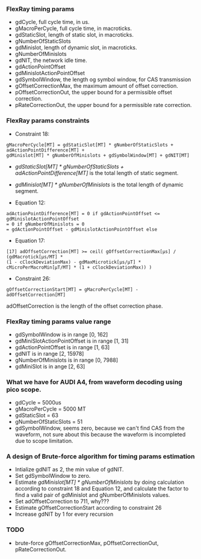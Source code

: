 ### FlexRay timing params
- gdCycle, full cycle time, in us.
- gMacroPerCycle, full cycle time, in macroticks.
- gdStaticSlot, length of static slot, in macroticks.
- gNumberOfStaticSlots
- gdMinislot, length of dynamic slot, in macroticks.
- gNumberOfMinislots
- gdNIT, the network idle time.
- gdActionPointOffset
- gdMinislotActionPointOffset
- gdSymbolWindow, the length og symbol window, for CAS transmission
- gOffsetCorrectionMax, the maximum amount of offset correction.
- pOffsetCorrectionOut, the upper bound for a permissible offset
correction.
- pRateCorrectionOut, the upper bound for a permissible rate correction.

### FlexRay params constraints
- Constraint 18: 
```
gMacroPerCycle[MT] = gdStaticSlot[MT] * gNumberOfStaticSlots + adActionPointDifference[MT] +
gdMinislot[MT] * gNumberOfMinislots + gdSymbolWindow[MT] + gdNIT[MT]
```
  - *gdStaticSlot[MT] * gNumberOfStaticSlots + adActionPointDifference[MT]* is the total length of static segment.
  - *gdMinislot[MT] * gNumberOfMinislots* is the total length of dynamic segment.

- Equation 12: 
```
adActionPointDifference[MT] = 0 if gdActionPointOffset <= gdMinislotActionPointOffset
= 0 if gNumberOfMinislots = 0
= gdActionPointOffset - gdMinislotActionPointOffset else
```

- Equation 17: 
```
[17] adOffsetCorrection[MT] >= ceil( gOffsetCorrectionMax[µs] / (gdMacrotick[µs/MT] *
(1 - cClockDeviationMax) - gdMaxMicrotick[µs/µT] *
cMicroPerMacroMin[µT/MT] * (1 + cClockDeviationMax)) )
```

- Constraint 26: 
```
gOffsetCorrectionStart[MT] = gMacroPerCycle[MT] - adOffsetCorrection[MT]
```
adOffsetCorrection is the length of the offset correction phase.

### FlexRay timing params value range
- gdSymbolWindow is in range [0, 162]
- gdMiniSlotActionPointOffset is in range [1, 31]
- gdActionPointOffset is in range [1, 63]
- gdNIT is in range [2, 15978]
- gNumberOfMinislots is in range [0, 7988]
- gdMiniSlot is in ange [2, 63]

### What we have for AUDI A4, from waveform decoding using pico scope.
- gdCycle = 5000us
- gMacroPerCycle = 5000 MT
- gdStaticSlot = 63
- gNumberOfStaticSlots = 51
- gdSymbolWindow, seems zero, because we can't find CAS from the waveform, not sure about this because the waveform is incompleted due to scope limitation.

### A design of Brute-force algorithm for timing params estimation
- Intialize gdNIT as 2, the min value of gdNIT.
- Set gdSymbolWindow to zero.
- Estimate *gdMinislot[MT] * gNumberOfMinislots* by doing calculation according to constraint 18 and Equation 12, and calculate the factor to find a valid pair of gdMinislot and gNumberOfMinislots values.
- Set adOffsetCorrection to 711, why???
- Estimate gOffsetCorrectionStart according to constraint 26
- Increase gdNIT by 1 for every recursion

### TODO
- brute-force gOffsetCorrectionMax, pOffsetCorrectionOut, pRateCorrectionOut.
